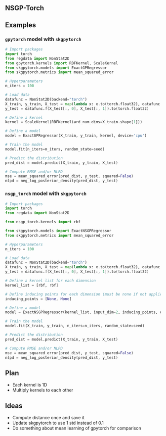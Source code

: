 ## NSGP-Torch

## Examples

### `gpytorch` model with `skgpytorch`
```python
# Import packages
import torch
from regdata import NonStat2D
from gpytorch.kernels import RBFKernel, ScaleKernel
from skgpytorch.models import ExactGPRegressor
from skgpytorch.metrics import mean_squared_error

# Hyperparameters
n_iters = 100

# Load data
datafunc = NonStat2D(backend="torch")
X_train, y_train, X_test = map(lambda x: x.to(torch.float32), datafunc.get_data())
y_test = datafunc.f(X_test[:, 0], X_test[:, 1]).to(torch.float32)

# Define a kernel
kernel = ScaleKernel(RBFKernel(ard_num_dims=X_train.shape[1]))

# Define a model 
model = ExactGPRegressor(X_train, y_train, kernel, device='cpu')

# Train the model
model.fit(n_iters=n_iters, random_state=seed)

# Predict the distribution
pred_dist = model.predict(X_train, y_train, X_test)

# Compute RMSE and/or NLPD
mse = mean_squared_error(pred_dist, y_test, squared=False)
nlpd = neg_log_posterior_density(pred_dist, y_test)
```

### `nsgp_torch` model with `skgpytorch`
```python
# Import packages
import torch
from regdata import NonStat2D

from nsgp_torch.kernels import rbf

from skgpytorch.models import ExactNSGPRegressor
from skgpytorch.metrics import mean_squared_error

# Hyperparameters
n_iters = 100

# Load data
datafunc = NonStat2D(backend="torch")
X_train, y_train, X_test = map(lambda x: x.to(torch.float32), datafunc.get_data())
y_test = datafunc.f(X_test[:, 0], X_test[:, 1]).to(torch.float32)

# Define a kernel list for each dimension
kernel_list = [rbf, rbf]

# Define inducing points for each dimension (must be none if not applicable)
inducing_points = [None, None]

# Define a model 
model = ExactNSGPRegressor(kernel_list, input_dim=2, inducing_points, device='cpu')

# Train the model
model.fit(X_train, y_train, n_iters=n_iters, random_state=seed)

# Predict the distribution
pred_dist = model.predict(X_train, y_train, X_test)

# Compute RMSE and/or NLPD
mse = mean_squared_error(pred_dist, y_test, squared=False)
nlpd = neg_log_posterior_density(pred_dist, y_test)
```

## Plan

* Each kernel is 1D
* Multiply kernels to each other

## Ideas
* Compute distance once and save it
* Update skgpytorch to use 1 std instead of 0.1
* Do something about mean learning of gpytorch for comparison
